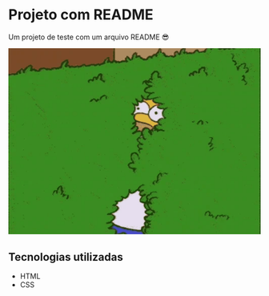 # Projeto com README
Um projeto de teste com um arquivo README 😎

[<img src= "./Animação.gif" alt="gif do homer simpson">](https:google.com)

## Tecnologias utilizadas
- HTML
- CSS 
